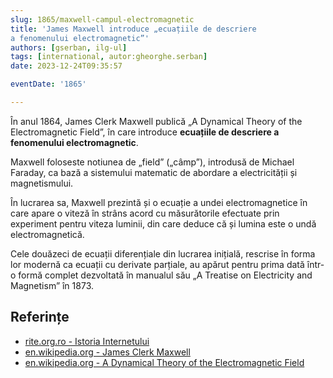 ```yaml
---
slug: 1865/maxwell-campul-electromagnetic
title: 'James Maxwell introduce „ecuațiile de descriere
a fenomenului electromagnetic”'
authors: [gserban, ilg-ul]
tags: [international, autor:gheorghe.serban]
date: 2023-12-24T09:35:57

eventDate: '1865'

---
```


În anul 1864, James Clerk Maxwell publică „A Dynamical Theory of the
Electromagnetic Field”, în care introduce **ecuațiile de descriere
a fenomenului electromagnetic**.

<!-- truncate -->

Maxwell foloseste notiunea de „field” („câmp”), introdusă de
Michael Faraday, ca bază a sistemului matematic de abordare a
electricității și magnetismului.

În lucrarea sa, Maxwell prezintă și o ecuație a undei electromagnetice
în care apare o viteză în strâns acord cu măsurătorile efectuate
prin experiment pentru viteza luminii, din care deduce că și lumina
este o undă electromagnetică.

Cele douăzeci de ecuații diferențiale din lucrarea inițială,
rescrise în forma lor modernă ca ecuații
cu derivate parțiale, au apărut pentru prima dată într-o formă
complet dezvoltată în manualul său „A Treatise on Electricity
and Magnetism” în 1873.

## Referințe

- [rite.org.ro - Istoria Internetului](https://rite.org.ro/istoria-internetului/)
- [en.wikipedia.org - James Clerk Maxwell](https://en.wikipedia.org/wiki/James_Clerk_Maxwell)
- [en.wikipedia.org - A Dynamical Theory of the Electromagnetic Field](https://en.wikipedia.org/wiki/A_Dynamical_Theory_of_the_Electromagnetic_Field)
